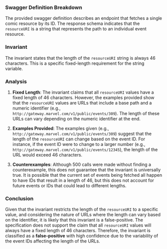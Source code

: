 ### Swagger Definition Breakdown
The provided swagger definition describes an endpoint that fetches a single comic resource by its ID. The response schema indicates that the `resourceURI` is a string that represents the path to an individual event resource. 

### Invariant
The invariant states that the length of the `resourceURI` string is always 46 characters. This is a specific fixed-length requirement for the string variable. 

### Analysis
1. **Fixed Length**: The invariant claims that all `resourceURI` values have a fixed length of 46 characters. However, the examples provided show that the `resourceURI` values are URLs that include a base path and a numeric identifier (e.g., `http://gateway.marvel.com/v1/public/events/309`). The length of these URLs can vary depending on the numeric identifier at the end. 

2. **Examples Provided**: The examples given (e.g., `http://gateway.marvel.com/v1/public/events/309`) suggest that the length of the `resourceURI` can change based on the event ID. For instance, if the event ID were to change to a larger number (e.g., `http://gateway.marvel.com/v1/public/events/12345`), the length of the URL would exceed 46 characters. 

3. **Counterexamples**: Although 500 calls were made without finding a counterexample, this does not guarantee that the invariant is universally true. It is possible that the current set of events being fetched all happen to have IDs that result in a length of 46, but this does not account for future events or IDs that could lead to different lengths. 

### Conclusion
Given that the invariant restricts the length of the `resourceURI` to a specific value, and considering the nature of URLs where the length can vary based on the identifier, it is likely that this invariant is a false-positive. The specification does not support the claim that all `resourceURI` values will always have a fixed length of 46 characters. Therefore, the invariant is classified as a **false-positive** with high confidence due to the variability of the event IDs affecting the length of the URLs.
